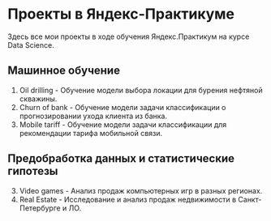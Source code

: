 # Проекты в Яндекс-Практикуме

Здесь все мои проекты в ходе обучения Яндекс.Практикум на курсе Data Science.

## Машинное обучение
1. Oil drilling - Обучение модели выбора локации для бурения нефтяной скважины.
2. Churn of bank - Обучение модели задачи классификации о прогнозировании ухода клиента из банка.
3. Mobile tariff - Обучение модели задачи классификации для рекомендации тарифа мобильной связи.

## Предобработка данных и статистические гипотезы
3. Video games - Анализ продаж компьютерных игр в разных регионах.
4. Real Estate - Исследование и анализ продаж недвижимости в Санкт-Петербурге и ЛО.

